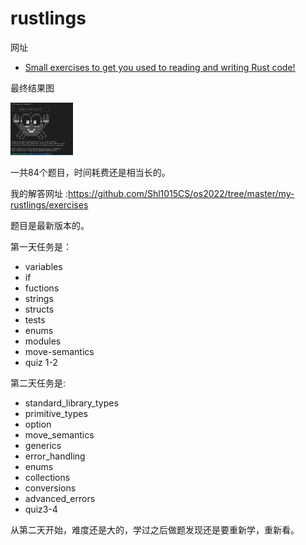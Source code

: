 # rustlings

网址

- [Small exercises to get you used to reading and writing Rust code!](https://github.com/rust-lang/rustlings)

最终结果图

<img src="../rustlings-completed.png" width="100px">

一共84个题目，时间耗费还是相当长的。

我的解答网址 :https://github.com/Shl1015CS/os2022/tree/master/my-rustlings/exercises

题目是最新版本的。

第一天任务是：

- variables
- if
- fuctions
- strings
- structs
- tests
- enums
- modules
- move-semantics
- quiz 1-2

第二天任务是:

- standard_library_types
- primitive_types
- option
- move_semantics
- generics
- error_handling
- enums
- collections
- conversions
- advanced_errors
- quiz3-4

从第二天开始，难度还是大的，学过之后做题发现还是要重新学，重新看。

